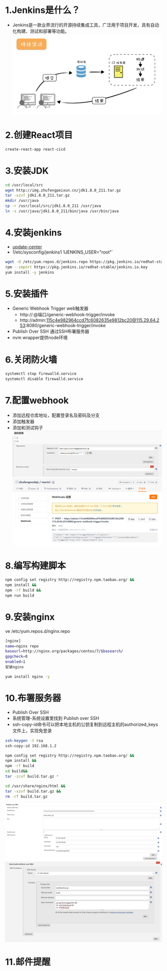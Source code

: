 # 1.Jenkins是什么？
- Jenkins是一款业界流行的开源持续集成工具，广泛用于项目开发，具有自动化构建、测试和部署等功能。
![](/public/images/cicd.jpg)

# 2.创建React项目
```bash
create-react-app react-cicd
```
# 3.安装JDK
```bash
cd /usr/local/src
wget http://img.zhufengpeixun.cn/jdk1.8.0_211.tar.gz
tar -xzvf jdk1.8.0_211.tar.gz
mkdir /usr/java
cp -r /usr/local/src/jdk1.8.0_211 /usr/java
ln -s /usr/java/jdk1.8.0_211/bin/java /usr/bin/java
```
# 4.安装jenkins
- [update-center](https://mirrors.tuna.tsinghua.edu.cn/jenkins/updates/update-center.json)
- 1/etc/sysconfig/jenkins1 1JENKINS_USER="root"`
```bash
wget -O /etc/yum.repos.d/jenkins.repo https://pkg.jenkins.io/redhat-stable/jenkins.repo
rpm --import https://pkg.jenkins.io/redhat-stable/jenkins.io.key
yum install -y jenkins
```
# 5.安装插件
- Generic Webhook Trigger web触发器
    - http://:@端口/generic-webhook-trigger/invoke
    - http://admin:115c4e982964ccd7fc6082635e9812bc20@115.29.64.253:8080/generic-webhook-trigger/invoke
- Publish Over SSH 通过SSH布署服务器
- nvm wrapper提供node环境
# 6.关闭防火墙
```bash
systemctl stop firewalld.service
systemctl disable firewalld.service
```
# 7.配置webhook
- 添加远程仓库地址，配置登录名及密码及分支
- 添加触发器
- 添加和测试钩子
![](/public/images/liblib.png)
![](/public/images/webhook.png)

# 8.编写构建脚本
```bash
npm config set registry http://registry.npm.taobao.org/ &&
npm install &&
npm -rf build &&
npm run build
```
# 9.安装nginx
ve /etc/yum.repos.d/nginx.repo
```bash
[nginx]
name=nginx repo
baseurl=http://nginx.org/packages/centos/7/$basearch/
gpgcheck=0
enabled=1
安装nginx
```
```bash
yum install nginx -y
```
# 10.布署服务器
- Publish Over SSH
- 系统管理-系统设置里找到 Publish over SSH
- ssh-copy-id命令可以把本地主机的公钥复制到远程主机的authorized_keys文件上，实现免登录
```bash
ssh-keygen -t rsa
ssh-copy-id 192.168.1.2
```
```bash
npm config set registry http://registry.npm.taobao.org/ &&
npm install &&
npm -rf build
cd build&&
tar -zcvf build.tar.gz *
```
```bash
cd /usr/share/nginx/html &&
tar -xzvf build.tar.gz &&
rm -rf build.tar.gz
```
![](/public/images/publishssh.png)
![](/public/images/snedssh.png)

# 11.邮件提醒